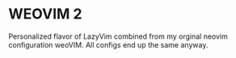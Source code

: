 # WEOVIM 2
Personalized flavor of LazyVim combined from my orginal neovim configuration weoVIM.
All configs end up the same anyway.
